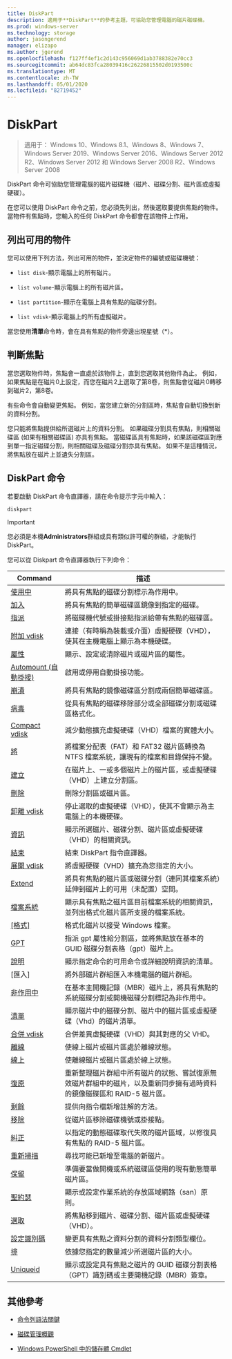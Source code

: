 ```yaml
---
title: DiskPart
description: 適用于**DiskPart**的參考主題，可協助您管理電腦的磁片磁碟機。
ms.prod: windows-server
ms.technology: storage
author: jasongerend
manager: elizapo
ms.author: jgerend
ms.openlocfilehash: f127ff4ef1c2d143c956069d1ab3788382e70cc3
ms.sourcegitcommit: ab64dc83fca28039416c26226815502d0193500c
ms.translationtype: MT
ms.contentlocale: zh-TW
ms.lasthandoff: 05/01/2020
ms.locfileid: "82719452"
---
```

# <a name="diskpart"></a>DiskPart

> 適用于： Windows 10、Windows 8.1、Windows 8、Windows 7、Windows Server 2019、Windows Server 2016、Windows Server 2012 R2、Windows Server 2012 和 Windows Server 2008 R2、Windows Server 2008

DiskPart 命令可協助您管理電腦的磁片磁碟機（磁片、磁碟分割、磁片區或虛擬硬碟）。

在您可以使用 DiskPart 命令之前，您必須先列出，然後選取要提供焦點的物件。 當物件有焦點時，您輸入的任何 DiskPart 命令都會在該物件上作用。

## <a name="list-available-objects"></a>列出可用的物件

您可以使用下列方法，列出可用的物件，並決定物件的編號或磁碟機號：

- `list disk`-顯示電腦上的所有磁片。

- `list volume`-顯示電腦上的所有磁片區。

- `list partition`-顯示在電腦上具有焦點的磁碟分割。

- `list vdisk`-顯示電腦上的所有虛擬磁片。

當您使用**清單**命令時，會在具有焦點的物件旁邊出現星號（*）。

## <a name="determine-focus"></a>判斷焦點

當您選取物件時，焦點會一直處於該物件上，直到您選取其他物件為止。 例如，如果焦點是在磁片0上設定，而您在磁片2上選取了第8卷，則焦點會從磁片0轉移到磁片2，第8卷。

有些命令會自動變更焦點。 例如，當您建立新的分割區時，焦點會自動切換到新的資料分割。

您只能將焦點提供給所選磁片上的資料分割。 如果磁碟分割具有焦點，則相關磁碟區 (如果有相關磁碟區) 亦具有焦點。 當磁碟區具有焦點時，如果該磁碟區對應到單一指定磁碟分割，則相關磁碟及磁碟分割亦具有焦點。 如果不是這種情況，將焦點放在磁片上並遺失分割區。

## <a name="diskpart-commands"></a>DiskPart 命令

若要啟動 DiskPart 命令直譯器，請在命令提示字元中輸入：

```
diskpart
```

> [!IMPORTANT]
> 您必須是本機**Administrators**群組或具有類似許可權的群組，才能執行 DiskPart。

您可以從 Diskpart 命令直譯器執行下列命令：

| Command | 描述 |
| ------- | ----------- |
| [使用中](active.md) | 將具有焦點的磁碟分割標示為作用中。 |
| [加入](add.md) | 將具有焦點的簡單磁碟區鏡像到指定的磁碟。 |
| [指派](assign.md) | 將磁碟機代號或掛接點指派給帶有焦點的磁碟區。 |
| [附加 vdisk](attach-vdisk.md) | 連接（有時稱為裝載或介面）虛擬硬碟（VHD），使其在主機電腦上顯示為本機硬碟。 |
| [屬性](attributes.md) | 顯示、設定或清除磁片或磁片區的屬性。 |
| [Automount (自動掛接)](automount.md) | 啟用或停用自動掛接功能。 | 
| [崩潰](break.md) | 將具有焦點的鏡像磁碟區分割成兩個簡單磁碟區。 |
| [病毒](clean.md) | 從具有焦點的磁碟移除部分或全部磁碟分割或磁碟區格式化。 |
| [Compact vdisk](compact-vdisk.md) | 減少動態擴充虛擬硬碟（VHD）檔案的實體大小。 |
| [將](convert.md) | 將檔案分配表（FAT）和 FAT32 磁片區轉換為 NTFS 檔案系統，讓現有的檔案和目錄保持不變。 |
| [建立](create.md) | 在磁片上、一或多個磁片上的磁片區，或虛擬硬碟（VHD）上建立分割區。 |
| [刪除](delete.md) | 刪除分割區或磁片區。 |
| [卸離 vdisk](detach-vdisk.md) | 停止選取的虛擬硬碟（VHD），使其不會顯示為主電腦上的本機硬碟。 |
| [資訊](detail.md) | 顯示所選磁片、磁碟分割、磁片區或虛擬硬碟（VHD）的相關資訊。 |
| [結束](exit.md) | 結束 DiskPart 指令直譯器。 |
| [展開 vdisk](expand-vdisk.md) | 將虛擬硬碟（VHD）擴充為您指定的大小。 |
| [Extend](extend.md) | 將具有焦點的磁片區或磁碟分割（連同其檔案系統）延伸到磁片上的可用（未配置）空間。 |
| [檔案系統](filesystems.md) | 顯示具有焦點之磁片區目前檔案系統的相關資訊，並列出格式化磁片區所支援的檔案系統。 |
| [[格式]](format.md) | 格式化磁片以接受 Windows 檔案。 |
| [GPT](gpt.md) | 指派 gpt 屬性給分割區，並將焦點放在基本的 GUID 磁碟分割表格（gpt）磁片上。 |
| [說明](help.md) | 顯示指定命令的可用命令或詳細說明資訊的清單。 |
| [匯入][](import.md) | 將外部磁片群組匯入本機電腦的磁片群組。 |
| [非作用中](inactive.md) | 在基本主開機記錄（MBR）磁片上，將具有焦點的系統磁碟分割或開機磁碟分割標記為非作用中。 |
| [清單](list.md) | 顯示磁片中的磁碟分割、磁片中的磁片區或虛擬硬碟（Vhd）的磁片清單。 |
| [合併 vdisk](merge-vdisk.md) | 合併差異虛擬硬碟（VHD）與其對應的父 VHD。 |
| [離線](offline.md) | 使線上磁片或磁片區處於離線狀態。 |
| [線上](online.md) | 使離線磁片或磁片區處於線上狀態。 |
| [復原](recover.md) | 重新整理磁片群組中所有磁片的狀態、嘗試復原無效磁片群組中的磁片，以及重新同步擁有過時資料的鏡像磁碟區和 RAID-5 磁片區。 |
| [剩餘](rem.md) | 提供向指令檔新增註解的方法。 |
| [移除](remove.md) | 從磁片區移除磁碟機號或掛接點。 |
| [糾正](repair.md) | 以指定的動態磁碟取代失敗的磁片區域，以修復具有焦點的 RAID-5 磁片區。 |
| [重新掃描](rescan.md) | 尋找可能已新增至電腦的新磁片。 |
| [保留](retain.md) | 準備要當做開機或系統磁碟區使用的現有動態簡單磁片區。 |
| [聖約瑟](san.md) | 顯示或設定作業系統的存放區域網路（san）原則。 |
| [選取](select.md) | 將焦點移到磁片、磁碟分割、磁片區或虛擬硬碟（VHD）。 |
| [設定識別碼](set-id.md) | 變更具有焦點之資料分割的資料分割類型欄位。 |
| [排](shrink.md) | 依據您指定的數量減少所選磁片區的大小。 |
| [Uniqueid](uniqueid.md) | 顯示或設定具有焦點之磁片的 GUID 磁碟分割表格（GPT）識別碼或主要開機記錄（MBR）簽章。 |

## <a name="additional-references"></a>其他參考

- [命令列語法關鍵](command-line-syntax-key.md)

- [磁碟管理概觀](https://docs.microsoft.com/windows-server/storage/disk-management/overview-of-disk-management)

- [Windows PowerShell 中的儲存體 Cmdlet](https://docs.microsoft.com/powershell/module/storage/)
